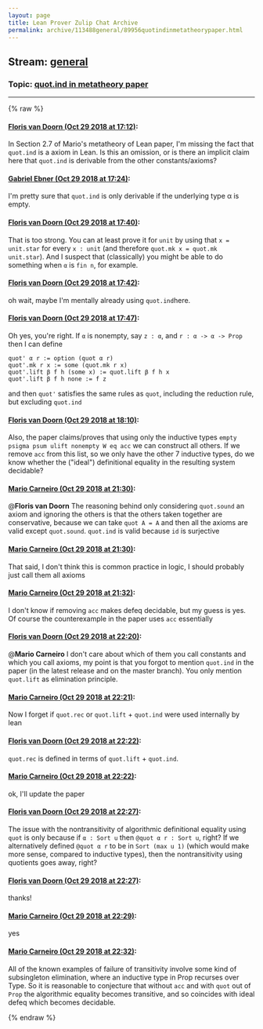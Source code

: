 ```yaml
---
layout: page
title: Lean Prover Zulip Chat Archive 
permalink: archive/113488general/89956quotindinmetatheorypaper.html
---
```


## Stream: [general](index.html)
### Topic: [quot.ind in metatheory paper](89956quotindinmetatheorypaper.html)

---


{% raw %}
#### [ Floris van Doorn (Oct 29 2018 at 17:12)](https://leanprover.zulipchat.com/#narrow/stream/113488-general/topic/quot.ind%20in%20metatheory%20paper/near/136716513):
In Section 2.7 of Mario's metatheory of Lean paper, I'm missing the fact that `quot.ind` is a axiom in Lean. Is this an omission, or is there an implicit claim here that `quot.ind` is derivable from the other constants/axioms?

#### [ Gabriel Ebner (Oct 29 2018 at 17:24)](https://leanprover.zulipchat.com/#narrow/stream/113488-general/topic/quot.ind%20in%20metatheory%20paper/near/136717438):
I'm pretty sure that `quot.ind` is only derivable if the underlying type α is empty.

#### [ Floris van Doorn (Oct 29 2018 at 17:40)](https://leanprover.zulipchat.com/#narrow/stream/113488-general/topic/quot.ind%20in%20metatheory%20paper/near/136718421):
That is too strong. You can at least prove it for `unit` by using that `x = unit.star` for every `x : unit` (and therefore `quot.mk x = quot.mk unit.star`). And I suspect that (classically) you might be able to do something when `α` is `fin n`, for example.

#### [ Floris van Doorn (Oct 29 2018 at 17:42)](https://leanprover.zulipchat.com/#narrow/stream/113488-general/topic/quot.ind%20in%20metatheory%20paper/near/136718605):
oh wait, maybe I'm mentally already using `quot.ind`here.

#### [ Floris van Doorn (Oct 29 2018 at 17:47)](https://leanprover.zulipchat.com/#narrow/stream/113488-general/topic/quot.ind%20in%20metatheory%20paper/near/136718915):
Oh yes, you're right. If `α` is nonempty, say `z : α`, and `r : α -> α -> Prop` then I can define 
```
quot' α r := option (quot α r) 
quot'.mk r x := some (quot.mk r x)
quot'.lift β f h (some x) := quot.lift β f h x
quot'.lift β f h none := f z
```
and then `quot'` satisfies the same rules as `quot`, including the reduction rule, but excluding `quot.ind`

#### [ Floris van Doorn (Oct 29 2018 at 18:10)](https://leanprover.zulipchat.com/#narrow/stream/113488-general/topic/quot.ind%20in%20metatheory%20paper/near/136720482):
Also, the paper claims/proves that using only the inductive types `empty psigma psum ulift nonempty W eq acc` we can construct all others. If we remove `acc` from this list, so we only have the other 7 inductive types, do we know whether the ("ideal") definitional equality in the resulting system decidable?

#### [ Mario Carneiro (Oct 29 2018 at 21:30)](https://leanprover.zulipchat.com/#narrow/stream/113488-general/topic/quot.ind%20in%20metatheory%20paper/near/136733168):
@**Floris van Doorn** The reasoning behind only considering `quot.sound` an axiom and ignoring the others is that the others taken together are conservative, because we can take `quot A = A` and then all the axioms are valid except `quot.sound`. `quot.ind` is valid because `id` is surjective

#### [ Mario Carneiro (Oct 29 2018 at 21:30)](https://leanprover.zulipchat.com/#narrow/stream/113488-general/topic/quot.ind%20in%20metatheory%20paper/near/136733213):
That said, I don't think this is common practice in logic, I should probably just call them all axioms

#### [ Mario Carneiro (Oct 29 2018 at 21:32)](https://leanprover.zulipchat.com/#narrow/stream/113488-general/topic/quot.ind%20in%20metatheory%20paper/near/136733320):
I don't know if removing `acc` makes defeq decidable, but my guess is yes. Of course the counterexample in the paper uses `acc` essentially

#### [ Floris van Doorn (Oct 29 2018 at 22:20)](https://leanprover.zulipchat.com/#narrow/stream/113488-general/topic/quot.ind%20in%20metatheory%20paper/near/136736293):
@**Mario Carneiro** I don't care about which of them you call constants and which you call axioms, my point is that you forgot to mention `quot.ind` in the paper (in the latest release and on the master branch). You only mention `quot.lift` as elimination principle.

#### [ Mario Carneiro (Oct 29 2018 at 22:21)](https://leanprover.zulipchat.com/#narrow/stream/113488-general/topic/quot.ind%20in%20metatheory%20paper/near/136736324):
Now I forget if `quot.rec` or `quot.lift` + `quot.ind` were used internally by lean

#### [ Floris van Doorn (Oct 29 2018 at 22:22)](https://leanprover.zulipchat.com/#narrow/stream/113488-general/topic/quot.ind%20in%20metatheory%20paper/near/136736397):
`quot.rec` is defined in terms of `quot.lift` + `quot.ind`.

#### [ Mario Carneiro (Oct 29 2018 at 22:22)](https://leanprover.zulipchat.com/#narrow/stream/113488-general/topic/quot.ind%20in%20metatheory%20paper/near/136736414):
ok, I'll update the paper

#### [ Floris van Doorn (Oct 29 2018 at 22:27)](https://leanprover.zulipchat.com/#narrow/stream/113488-general/topic/quot.ind%20in%20metatheory%20paper/near/136736688):
The issue with the nontransitivity of algorithmic definitional equality using `quot` is only because if `α : Sort u` then `@quot α r : Sort u`, right? If we alternatively defined `@quot α r` to be in `Sort (max u 1)` (which would make more sense, compared to inductive types), then the nontransitivity using quotients goes away, right?

#### [ Floris van Doorn (Oct 29 2018 at 22:27)](https://leanprover.zulipchat.com/#narrow/stream/113488-general/topic/quot.ind%20in%20metatheory%20paper/near/136736701):
thanks!

#### [ Mario Carneiro (Oct 29 2018 at 22:29)](https://leanprover.zulipchat.com/#narrow/stream/113488-general/topic/quot.ind%20in%20metatheory%20paper/near/136736801):
yes

#### [ Mario Carneiro (Oct 29 2018 at 22:32)](https://leanprover.zulipchat.com/#narrow/stream/113488-general/topic/quot.ind%20in%20metatheory%20paper/near/136737064):
All of the known examples of failure of transitivity involve some kind of subsingleton elimination, where an inductive type in Prop recurses over Type. So it is reasonable to conjecture that without `acc` and with `quot` out of `Prop` the algorithmic equality becomes transitive, and so coincides with ideal defeq which becomes decidable.


{% endraw %}
